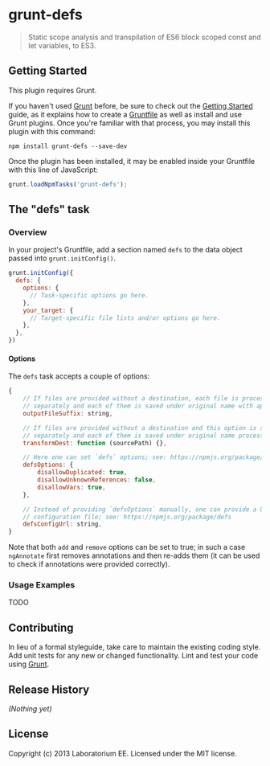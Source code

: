 # grunt-defs

> Static scope analysis and transpilation of ES6 block scoped const and let variables, to ES3.

## Getting Started
This plugin requires Grunt.

If you haven't used [Grunt](http://gruntjs.com/) before, be sure to check out the [Getting Started](http://gruntjs.com/getting-started) guide, as it explains how to create a [Gruntfile](http://gruntjs.com/sample-gruntfile) as well as install and use Grunt plugins. Once you're familiar with that process, you may install this plugin with this command:

```shell
npm install grunt-defs --save-dev
```

Once the plugin has been installed, it may be enabled inside your Gruntfile with this line of JavaScript:

```js
grunt.loadNpmTasks('grunt-defs');
```

## The "defs" task

### Overview
In your project's Gruntfile, add a section named `defs` to the data object passed into `grunt.initConfig()`.

```js
grunt.initConfig({
  defs: {
    options: {
      // Task-specific options go here.
    },
    your_target: {
      // Target-specific file lists and/or options go here.
    },
  },
})
```

#### Options

The `defs` task accepts a couple of options:

```js
{
    // If files are provided without a destination, each file is processed
    // separately and each of them is saved under original name with appended suffix provided here.
    outputFileSuffix: string,

    // If files are provided without a destination and this option is set, each file is processed
    // separately and each of them is saved under original name processed by this function.
    transformDest: function (sourcePath) {},

    // Here one can set `defs` options; see: https://npmjs.org/package/defs
    defsOptions: {
        disallowDuplicated: true,
        disallowUnknownReferences: false,
        disallowVars: true,
    },

    // Instead of providing `defsOptions` manually, one can provide a URL to the `defs-config.json`
    // configuration file; see: https://npmjs.org/package/defs
    defsConfigUrl: string,
}
```

Note that both `add` and `remove` options can be set to true; in such a case `ngAnnotate` first removes
annotations and then re-adds them (it can be used to check if annotations were provided correctly).

### Usage Examples

TODO

## Contributing
In lieu of a formal styleguide, take care to maintain the existing coding style. Add unit tests for any new or changed functionality. Lint and test your code using [Grunt](http://gruntjs.com/).

## Release History
_(Nothing yet)_

## License
Copyright (c) 2013 Laboratorium EE. Licensed under the MIT license.
